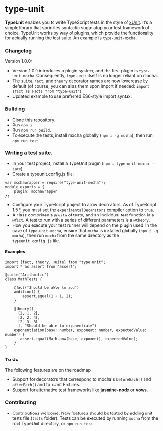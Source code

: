 # type-unit

**TypeUnit** enables you to write TypeScript tests in the style of <a href="https://xunit.github.io/">xUnit</a>.
It's a simple library that sprinkles syntactic sugar atop your test framework of choice.
TypeUnit works by way of plugins, which provide the functionality for actually running the test suite. An example is `type-unit-mocha`.

### Changelog

Version 1.0.0:
* Version 1.0.0 introduces a plugin system, and the first plugin is `type-unit-mocha`. Consequently, `type-unit` itself is no longer reliant on mocha.
* The `suite`, `fact`, and `theory` decorator names are now lowercase by default (of course, you can alias them upon import if needed: `import {fact as Fact} from "type-unit"`).
* Updated example to use preferred ES6-style import syntax.

### Building
* Clone this repository.
* Run `npm i`.
* Run `npm run build`.
* To execute the tests, install mocha globally (`npm i -g mocha`), then run `npm run test`.

### Writing a test suite.

* In your test project, install a TypeUnit plugin (`npm i type-unit-mocha --save`).
* Create a typeunit.config.js file:
```
var mochawrapper = require("type-unit-mocha");
module.exports = {
    plugin: mochawrapper
};
```
* Configure your TypeScript project to allow decorators. As of TypeScript 1.5.*, you must set the `experimentalDecorators` compiler option to `true`.
* A class comprises a `@suite` of tests, and an individual test function is a `@fact`. A test to run with a series of different parameters is a `@theory`. 
* How you execute your test runner will depend on the plugin used. In the case of `type-unit-mocha`, ensure that `mocha` is installed globally (`npm i -g mocha`), then run `mocha` from the same directory as the `typeunit.config.js` file.

#### Examples

```
import {fact, theory, suite} from "type-unit";
import * as assert from "assert";

@suite("Arithmetic")
class MathTests {

    @fact("Should be able to add")
    addition() {
        assert.equal(1 + 1, 2);
    }

    @theory([
      [2, 1, 2],
      [2, 2, 4],
      [2, 3, 8]
      ], "Should be able to exponentiate")
    exponentiation(base: number, exponent: number, expectedValue: number) {
       assert.equal(Math.pow(base, exponent), expectedValue);
    }
}
```

### To do
The following features are on the roadmap

* Support for decorators that correspond to mocha's `beforeEach()` and `afterEach()` and to xUnit Fixtures.
* Support for alternative test frameworks like **jasmine-node** or **vows**.
 
### Contributing
* Contributions welcome. New features should be tested by adding unit tests file (`tests` folder). Tests can be executed by running `mocha` from the root TypeUnit directory, or `npm run test`.
